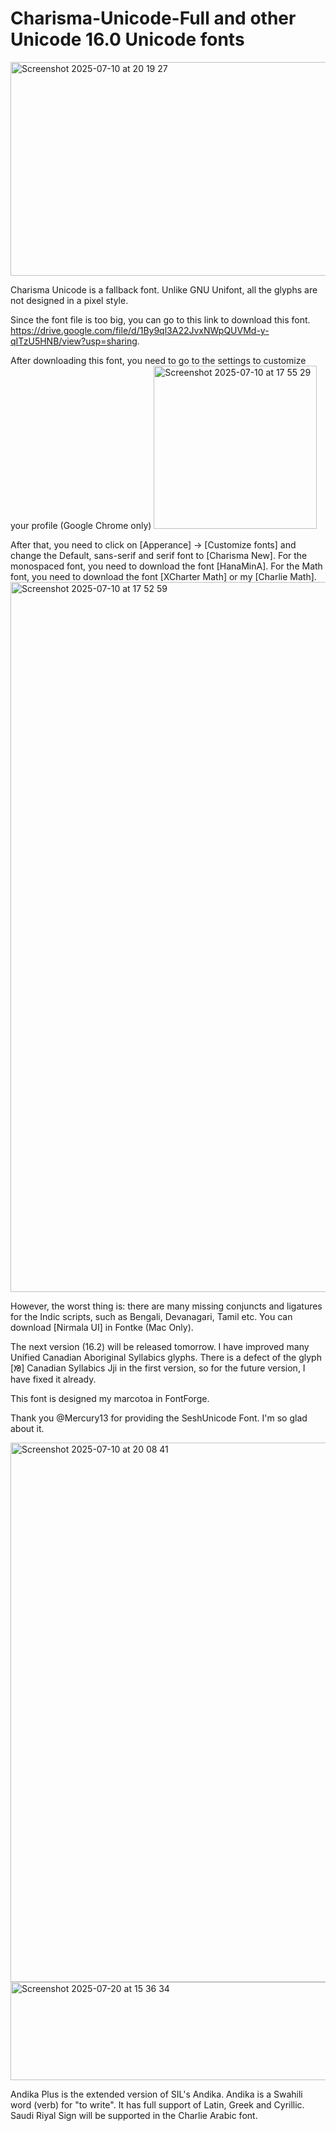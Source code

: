# Charisma-Unicode-Full and other Unicode 16.0 Unicode fonts
<img width="669" height="342" alt="Screenshot 2025-07-10 at 20 19 27" src="https://github.com/user-attachments/assets/23c610a9-05cf-4483-99e1-649aa8de5ea2" />

Charisma Unicode is a fallback font. Unlike GNU Unifont, all the glyphs are not designed in a pixel style.

Since the font file is too big, you can go to this link to download this font.
https://drive.google.com/file/d/1By9ql3A22JvxNWpQUVMd-y-qITzU5HNB/view?usp=sharing.

After downloading this font, you need to go to the settings to customize your profile (Google Chrome only) 
<img width="261" alt="Screenshot 2025-07-10 at 17 55 29" src="https://github.com/user-attachments/assets/d9bed93b-fdff-48e8-a0ca-2275906fe5e6" />


After that, you need to click on [Apperance] -> [Customize fonts] and change the Default, sans-serif and serif font to [Charisma New]. For the monospaced font, you need to download the font [HanaMinA]. For the Math font, you need to download the font [XCharter Math] or my [Charlie Math]. <img width="1136" alt="Screenshot 2025-07-10 at 17 52 59" src="https://github.com/user-attachments/assets/bd47718f-74b2-427d-b743-6bb353840f36" />

However, the worst thing is: there are many missing conjuncts and ligatures for the Indic scripts, such as Bengali, Devanagari, Tamil etc. You can download [Nirmala UI] in Fontke (Mac Only).

The next version (16.2) will be released tomorrow. I have improved many Unified Canadian Aboriginal Syllabics glyphs. There is a defect of the glyph [ᘠ] Canadian Syllabics Jji in the first version, so for the future version, I have fixed it already.

This font is designed my marcotoa in FontForge.

Thank you @Mercury13 for providing the SeshUnicode Font. I'm so glad about it.


<img width="1439" height="863" alt="Screenshot 2025-07-10 at 20 08 41" src="https://github.com/user-attachments/assets/c5bb47cc-240a-43ed-8a64-57f689cb5ba2" />


<img width="607" height="157" alt="Screenshot 2025-07-20 at 15 36 34" src="https://github.com/user-attachments/assets/ae7721c4-9965-4d09-b080-b30b15a4c1c3" />

Andika Plus is the extended version of SIL's Andika. Andika is a Swahili word (verb) for "to write". It has full support of Latin, Greek and Cyrillic.
Saudi Riyal Sign will be supported in the Charlie Arabic font.
